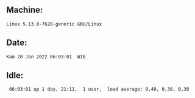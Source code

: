 ## Machine:
```
Linux 5.13.0-7620-generic GNU/Linux
```
## Date:
```
Kam 20 Jan 2022 06:03:01  WIB
```
## Idle:
```
 06:03:01 up 1 day, 21:11,  1 user,  load average: 0,40, 0,38, 0,30
```
